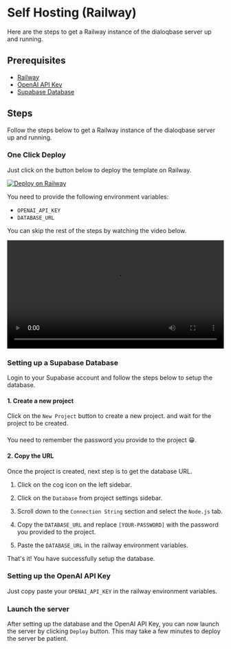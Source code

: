 # Self Hosting (Railway)

Here are the steps to get a Railway instance of the dialoqbase server up and running.

## Prerequisites

- [Railway](https://railway.app/)
- [OpenAI API Key](https://platform.openai.com/account/api-keys)
- [Supabase Database](https://supabase.com/)

## Steps

Follow the steps below to get a Railway instance of the dialoqbase server up and running.

### One Click Deploy

Just click on the button below to deploy the template on Railway.

[![Deploy on Railway](https://railway.app/button.svg)](https://railway.app/template/TXdjD7?referralCode=olbszX)

You need to provide the following environment variables:

- `OPENAI_API_KEY`
- `DATABASE_URL`


You can skip the rest of the steps by watching the video below.

<video src="https://video.twimg.com/ext_tw_video/1668206930240864256/pu/vid/1354x720/vL4jyYEHTANSaxpF.mp4" controls="controls" style="width: 100%;"></video>

### Setting up a Supabase Database

Login to your Supabase account and follow the steps below to setup the database.

#### 1. Create a new project

Click on the `New Project` button to create a new project. and wait for the project to be created.

<div class="tip custom-block" style="padding-top: 8px">
You need to remember the password you provide to the project 😁.
</div>


#### 2. Copy the URL

Once the project is created, next step is to get the database URL.

1. Click on the cog icon on the left sidebar.

2. Click on the `Database`  from project settings sidebar.

3. Scroll down to the `Connection String` section and select the `Node.js` tab.

4. Copy the `DATABASE_URL` and replace `[YOUR-PASSWORD]` with the password you provided to the project.

5. Paste the `DATABASE_URL` in the railway environment variables. 



That's it! You have successfully setup the database.


### Setting up the OpenAI API Key

Just copy paste your `OPENAI_API_KEY` in the railway environment variables.


### Launch the server

After setting up the database and the OpenAI API Key, you can now launch the server by clicking `Deploy` button. This may take a few minutes to deploy the server be patient.